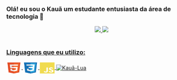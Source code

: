 ### Olá! eu sou o Kauã um estudante entusiasta da área de tecnologia 👋

<div align="center" style="display: inline_block">
  <a href="https://github.com/kauacnok">
  <img height="180em" src="https://github-readme-stats.vercel.app/api?username=kauacnok&show_icons=true&theme=dark&include_all_commits=true&count_private=true"/>
  <img height="180em" src="https://github-readme-stats.vercel.app/api/top-langs/?username=kauacnok&layout=compact&langs_count=7&theme=dark"/>
</div>
<div style="display: inline_block"><br>
  <h3>Linguagens que eu utilizo:</h3>
  <img align="center" alt="Kauã-HTML" height="30" width="40" src="https://raw.githubusercontent.com/devicons/devicon/master/icons/html5/html5-original.svg">
  <img align="center" alt="Kauã-CSS" height="30" width="40" src="https://raw.githubusercontent.com/devicons/devicon/master/icons/css3/css3-original.svg">
  <img align="center" alt="Kauã-Js" height="30" width="40" src="https://raw.githubusercontent.com/devicons/devicon/master/icons/javascript/javascript-plain.svg">
  <img align="center" alt="Kauã-Lua" height="30" width="40" src="https://cdn.jsdelivr.net/gh/devicons/devicon/icons/lua/lua-plain-wordmark.svg" />
</div>
  
##
